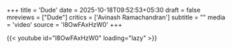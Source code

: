 +++
title = 'Dude'
date = 2025-10-18T09:52:53+05:30
draft = false
mreviews = ["Dude"]
critics = ['Avinash Ramachandran']
subtitle = ""
media = 'video'
source = 'l8OwFAxHzW0'
+++

{{< youtube id="l8OwFAxHzW0" loading="lazy" >}}
